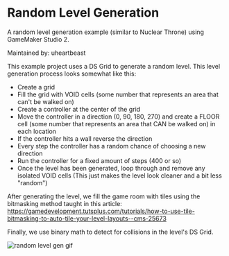 # Random Level Generation
A random level generation example (similar to Nuclear Throne) using GameMaker Studio 2.

Maintained by: uheartbeast

This example project uses a DS Grid to generate a random level. This level generation process looks somewhat like this:
- Create a grid
- Fill the grid with VOID cells (some number that represents an area that can't be walked on)
- Create a controller at the center of the grid
- Move the controller in a direction (0, 90, 180, 270) and create a FLOOR cell (some number that represents an area that CAN be walked on) in each location
- If the controller hits a wall reverse the direction
- Every step the controller has a random chance of choosing a new direction
- Run the controller for a fixed amount of steps (400 or so)
- Once the level has been generated, loop through and remove any isolated VOID cells (This just makes the level look cleaner and a bit less "random")

After generating the level, we fill the game room with tiles using the bitmasking method taught in this article: https://gamedevelopment.tutsplus.com/tutorials/how-to-use-tile-bitmasking-to-auto-tile-your-level-layouts--cms-25673

Finally, we use binary math to detect for collisions in the level's DS Grid.

![random level gen gif](https://user-images.githubusercontent.com/35774957/35686554-c1e73e1c-0729-11e8-84e7-f71b29f87354.gif)
